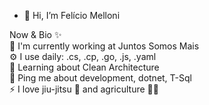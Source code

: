 - 👋 Hi, I’m Felício Melloni

Now & Bio ✨<br/>
🏢 I'm currently working at Juntos Somos Mais<br/>
⚙️ I use daily: .cs, .cp, .go, .js, .yaml<br/>
🌱 Learning about Clean Architecture<br/>
💬 Ping me about development, dotnet, T-Sql <br/>
⚡️ I love jiu-jitsu 🥋 and agriculture 👨‍🌾 <br/>

